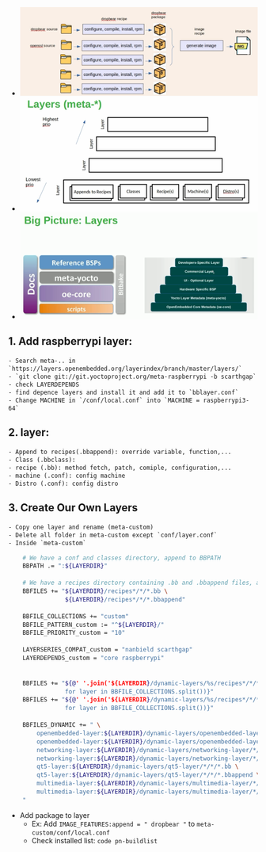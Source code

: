 
- ![alt text](./img/class.png)
- ![image](./img/architecture.png)
- ![image](./img/big_picture.png)

## 1. Add raspberrypi layer:
    - Search meta-.. in `https://layers.openembedded.org/layerindex/branch/master/layers/`
    - `git clone git://git.yoctoproject.org/meta-raspberrypi -b scarthgap`
    - check LAYERDEPENDS
    - find depence layers and install it and add it to `bblayer.conf`
    - Change MACHINE in `/conf/local.conf` into `MACHINE = raspberrypi3-64`

## 2. layer:
    - Append to recipes(.bbappend): override variable, function,...
    - Class (.bbclass):
    - recipe (.bb): method fetch, patch, comiple, configuration,...
    - machine (.conf): config machine 
    - Distro (.conf): config distro
## 3. Create Our Own Layers
    - Copy one layer and rename (meta-custom)
    - Delete all folder in meta-custom except `conf/layer.conf`
    - Inside `meta-custom`
```bash
    # We have a conf and classes directory, append to BBPATH
    BBPATH .= ":${LAYERDIR}"

    # We have a recipes directory containing .bb and .bbappend files, add to BBFILES
    BBFILES += "${LAYERDIR}/recipes*/*/*.bb \
                ${LAYERDIR}/recipes*/*/*.bbappend"

    BBFILE_COLLECTIONS += "custom"
    BBFILE_PATTERN_custom := "^${LAYERDIR}/"
    BBFILE_PRIORITY_custom = "10"

    LAYERSERIES_COMPAT_custom = "nanbield scarthgap"
    LAYERDEPENDS_custom = "core raspberrypi"


    BBFILES += "${@' '.join('${LAYERDIR}/dynamic-layers/%s/recipes*/*/*.bbappend' % layer \
                for layer in BBFILE_COLLECTIONS.split())}"
    BBFILES += "${@' '.join('${LAYERDIR}/dynamic-layers/%s/recipes*/*/*.bb' % layer \
                for layer in BBFILE_COLLECTIONS.split())}"

    BBFILES_DYNAMIC += " \
        openembedded-layer:${LAYERDIR}/dynamic-layers/openembedded-layer/*/*/*.bb \
        openembedded-layer:${LAYERDIR}/dynamic-layers/openembedded-layer/*/*/*.bbappend \
        networking-layer:${LAYERDIR}/dynamic-layers/networking-layer/*/*/*.bb \
        networking-layer:${LAYERDIR}/dynamic-layers/networking-layer/*/*/*.bbappend \
        qt5-layer:${LAYERDIR}/dynamic-layers/qt5-layer/*/*/*.bb \
        qt5-layer:${LAYERDIR}/dynamic-layers/qt5-layer/*/*/*.bbappend \
        multimedia-layer:${LAYERDIR}/dynamic-layers/multimedia-layer/*/*/*.bb \
        multimedia-layer:${LAYERDIR}/dynamic-layers/multimedia-layer/*/*/*.bbappend \
    "
```
- Add package to layer
    - Ex: Add `IMAGE_FEATURES:append = " dropbear "` to `meta-custom/conf/local.conf`
    - Check installed list: `code pn-buildlist`

    
